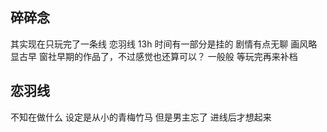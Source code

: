 ## 碎碎念
其实现在只玩完了一条线
恋羽线
13h
时间有一部分是挂的
剧情有点无聊
画风略显古早
窗社早期的作品了，不过感觉也还算可以？
一般般
等玩完再来补档

## 恋羽线
不知在做什么
设定是从小的青梅竹马
但是男主忘了
进线后才想起来